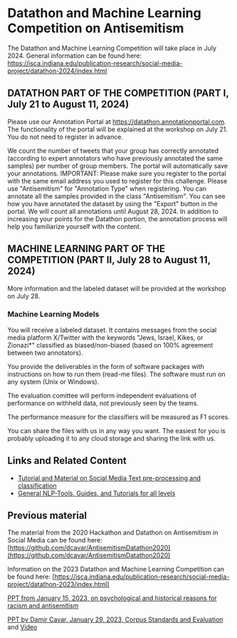 # Datathon and Machine Learning Competition on Antisemitism

The Datathon and Machine Learning Competition will take place in July 2024. General information can be found here: 
https://isca.indiana.edu/publication-research/social-media-project/datathon-2024/index.html

## DATATHON PART OF THE COMPETITION (PART I, July 21 to August 11, 2024)

Please use our Annotation Portal at https://datathon.annotationportal.com. The functionality of the portal will be explained at the workshop on July 21. You do not need to register in advance.

We count the number of tweets that your group has correctly annotated (according to expert annotators who have previously annotated the same samples) per number of group members. The portal will automatically save your annotations. IMPORTANT: Please make sure you register to the portal with the same email address you used to register for this challenge. Please use "Antisemitism" for "Annotation Type" when registering. You can annotate all the samples provided in the class "Antisemitism". You can see how you have annotated the dataset by using the "Export" button in the portal. We will count all annotations until August 28, 2024. In addition to increasing your points for the Datathon portion, the annotation process will help you familiarize yourself with the content. 

## MACHINE LEARNING PART OF THE COMPETITION (PART II, July 28 to August 11, 2024)

More information and the labeled dataset will be provided at the workshop on July 28.

### Machine Learning Models

You will receive a labeled dataset. It contains messages from the social media platform X/Twitter with the keywords "Jews, Israel, Kikes, or Zionazi*" classified as biased/non-biased (based on 100% agreement between two annotators).

You provide the deliverables in the form of software packages with instructions on how to run them (read-me files). The software must run on any system (Unix or Windows).

The evaluation comittee will perform independent evaluations of performance on withheld data, not previously seen by the teams.

The performance measure for the classifiers will be measured as F1 scores.

You can share the files with us in any way you want. The easiest for you is probably uploading it to any cloud storage and sharing the link with us.


## Links and Related Content

- [Tutorial and Material on Social Media Text pre-processing and classification](https://github.com/AnnotationPortal/DatathonandHackathon.github.io/blob/main/NLP_ML_Social_Media_Processing.md)
- [General NLP-Tools, Guides, and Tutorials for all levels](https://github.com/AnnotationPortal/DatathonandHackathon.github.io/blob/c8cc15cf6231e0e994162514d60e4737c34f0cc9/NLP-Tools%20and%20Guides.md)


## Previous material
The material from the 2020 Hackathon and Datathon on Antisemitism in Social Media can be found here: [https://github.com/dcavar/AntisemitismDatathon2020](https://github.com/dcavar/AntisemitismDatathon2020)

Information on the 2023 Datathon and Machine Learning Competition can be found here:
[https://isca.indiana.edu/publication-research/social-media-project/datathon-2023/index.html]

[PPT from January 15, 2023, on psychological and historical reasons for racism and antisemitism](https://github.com/AnnotationPortal/DatathonandHackathon.github.io/blob/main/Psychological%20and%20Historical%20Reasons%20for%20Racism%20and%20Antisemitism.pptx)

[PPT by Damir Cavar, January 29, 2023, Corpus Standards and Evaluation](https://github.com/AnnotationPortal/DatathonandHackathon.github.io/blob/main/Corpus_Format_Selection.pdf) and [Video](https://iu.mediaspace.kaltura.com/media/t/1_5sfcj3ix)
